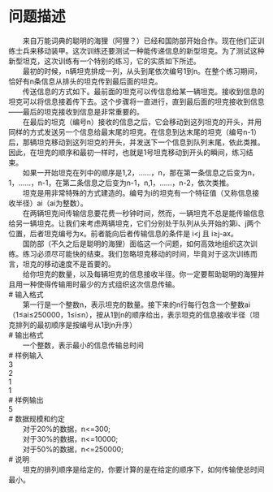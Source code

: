 <div id="pcont1" style="margin-top:20px; display:block;">

# 问题描述

<div class="pdcont">　　来自万能词典的聪明的海狸（阿狸？）已经和国防部开始合作。现在他们正训练士兵来移动装甲。这次训练还要测试一种能传递信息的新型坦克。为了测试这种新型坦克，这次训练有一个特别的练习，它的实质如下所述。<br/>
　　最初的时候，n辆坦克排成一列，从头到尾依次编号1到n。在整个练习期间，恰好有n条信息从排头的坦克传到最后面的坦克。<br/>
　　传送信息的方式如下。最前面的坦克可以传信息给某一辆坦克。接收到信息的坦克可以将信息接着传下去。这个步骤将一直进行，直到最后面的坦克接收到信息——最后的坦克接收到信息是非常重要的。<br/>
　　在最后的坦克（编号n）接收的信息之后，它会移动到这列坦克的开头，并用同样的方式发送另一个信息给最末尾的坦克。在信息到达末尾的坦克（编号n-1）后，那辆坦克移动到这列坦克的开头，并发送下一个信息到队列末尾，依此类推。因此，在坦克的顺序和最初一样时，也就是1号坦克移动到开头的瞬间，练习结束。<br/>
　　如果一开始坦克在列中的顺序是1,2，……，n，那在第一条信息之后变为n，1，……，n-1，在第二条信息之后变为n-1，n,1，……，n-2，依次类推。<br/>
　　坦克是用非常特殊的方式建造的。编号为i的坦克有一个特征值（又称信息接收半径）ai（ai为整数）。<br/>
　　在两辆坦克间传输信息要花费一秒钟时间，然而，一辆坦克不总是能传输信息给另一辆坦克。让我们来考虑两辆坦克，它们分别处于队列从头开始的第i、j两个位置，后者坦克编号为x。前者能向后者传输信息的条件是 i&lt;j 且 i≥j-ax。<br/>
　　国防部（不久之后是聪明的海狸）面临这一个问题，如何高效地组织这次训练。练习必须尽可能快的结束。我们忽略坦克移动的时间，毕竟对于这次训练而言，坦克的移动速度不是首要的。<br/>
　　给你坦克的数量，以及每辆坦克的信息接收半径。你一定要帮助聪明的海狸并且用一种使得传输用时最少的方式组织这次信息传输。</div>
# 输入格式

<div class="pdcont">　　第一行是一个整数n，表示坦克的数量。接下来的n行每行包含一个整数ai（1≤ai≤250000，1≤i≤n），按从1到n的顺序给出，表示坦克的信息接收半径（坦克排列的最初顺序是按编号从1到n升序）</div>
# 输出格式

<div class="pdcont">　　一个整数，表示最小的信息传输总时间</div>
# 样例输入

<div class="pddata">3<br/>
2<br/>
1<br/>
1</div>
# 样例输出

<div class="pddata">5</div>
# 数据规模和约定

<div class="pdcont">　　对于20%的数据，n&lt;=300;<br/>
　　对于30%的数据，n&lt;=10000;<br/>
　　对于50%的数据，n&lt;=250000;</div>
# 说明

<div class="pdcont">　　坦克的排列顺序是给定的，你要计算的是在给定的顺序下，如何传输使总时间最小。</div>

</div>